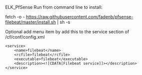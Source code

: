 ELK_PfSense
Run from command line to install:

fetch -o - https://raw.githubusercontent.com/fadenb/pfsense-filebeat/master/install.sh | sh -s

Optional add menu item by add this to the service section of /cf/conf/config.xml

```
<service>
	<name>filebeat</name>
	<rcfile>filebeat</rcfile>
	<executable>filebeat</executable>
	<description><![CDATA[Filebeat service]]></description>
</service>
```
